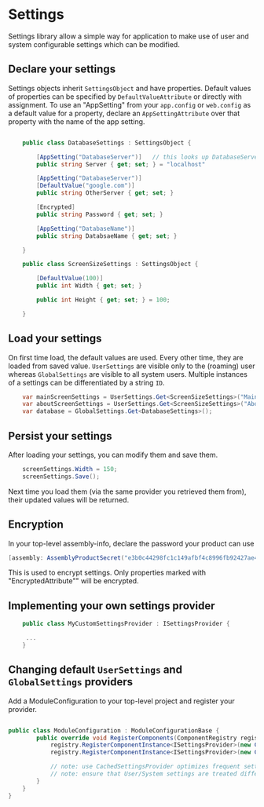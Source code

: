 ﻿# Settings

Settings library allow a simple way for application to make use of user and system configurable settings which can be modified. 

## Declare your settings

Settings objects inherit `SettingsObject` and have properties. Default values of properties can be specified by `DefaultValueAttribute` or directly with assignment. To use an "AppSetting" from your `app.config` or `web.config` as a default value for a property, declare an `AppSettingAttribute` over that property with the name of the app setting.

```csharp

	public class DatabaseSettings : SettingsObject {

		[AppSetting("DatabaseServer")]   // this looks up DatabaseServer from app.config or web.config to use as default value 
		public string Server { get; set; } = "localhost"

		[AppSetting("DatabaseServer")]
		[DefaultValue("google.com")]						
		public string OtherServer { get; set; }

		[Encrypted]
		public string Password { get; set; }

		[AppSetting("DatabaseName")]
		public string DatabsaeName { get; set; }

	}

	public class ScreenSizeSettings : SettingsObject {

		[DefaultValue(100)]
		public int Width { get; set; }

		public int Height { get; set; } = 100;

	}
```

## Load your settings

On first time load, the default values are used. Every other time, they are loaded from saved value. `UserSettings` are visible only to the (roaming) user whereas `GlobalSettings` are visible to all system users. Multiple instances of a settings can be differentiated by a string `ID`.

```csharp
	var mainScreenSettings = UserSettings.Get<ScreenSizeSettings>("MainScreen");  
	var aboutScreenSettings = UserSettings.Get<ScreenSizeSettings>("AboutScreen");  
	var database = GlobalSettings.Get<DatabaseSettings>();
```

## Persist your settings 

After loading your settings, you can modify them and save them.

```csharp
    screenSettings.Width = 150;
	screenSettings.Save();
```

Next time you load them (via the same provider you retrieved them from), their updated values will be returned.

## Encryption

In your top-level assembly-info, declare the password your product can use

```csharp
[assembly: AssemblyProductSecret("e3b0c44298fc1c149afbf4c8996fb92427ae41e4649b934ca495991b7852b855")]
```

This is used to encrypt settings. Only properties marked with "EncryptedAttribute"" will be encrypted.


## Implementing your own settings provider

```csharp
	public class MyCustomSettingsProvider : ISettingsProvider {

	 ...
    }
```

## Changing default `UserSettings` and `GlobalSettings` providers

Add a ModuleConfiguration to your top-level project and register your provider.

```csharp

public class ModuleConfiguration : ModuleConfigurationBase {
		public override void RegisterComponents(ComponentRegistry registry) {
			registry.RegisterComponentInstance<ISettingsProvider>(new CachedSettingsProvider( new MyCustomSettingsProvider())), "UserSettings") ;
			registry.RegisterComponentInstance<ISettingsProvider>(new CachedSettingsProvider( new MyCustomSettingsProvider())), "SystemSettings") ;

			// note: use CachedSettingsProvider optimizes frequent settings access, omit if you want your custom provider to control every access
			// note: ensure that User/System settings are treated differently and never persited in same place
		}
    }
}

```